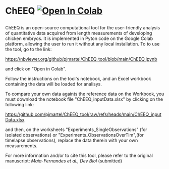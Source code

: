 # ChEEQ <a href="https://colab.research.google.com/github/pjmartel/ChEEQ_tool/blob/main/ChEEQ.ipynb" target="_parent"><img src="https://colab.research.google.com/assets/colab-badge.svg" alt="Open In Colab"/></a></p>

ChEEQ is an open-source computational tool for the user-friendly analysis of quantitative data acquired from length measurements of developing chicken embryos. It is implemented in Pyton code on the Google Colab platform, allowing the user to run it without any local installation. To to use the tool, go to the link:

https://nbviewer.org/github/pjmartel/ChEEQ_tool/blob/main/ChEEQ.ipynb

and click on "Open in Colab".

Follow the instructions on the tool's notebook, and an Excel workbook containing the data will be loaded for analisys. 

To compare your own data againts the reference data on the Workbook, you must download the notebook file "ChEEQ_inputData.xlsx" by clicking on the following link:

https://github.com/pjmartel/ChEEQ_tool/raw/refs/heads/main/ChEEQ_inputData.xlsx

and then, on the worksheets "Experiments_SingleObservations" (for isolated observations) or "Experiments_ObservationsOverTim",(for timelapse observations), replace the data therein with your own measurements.

For more information and/or to cite this tool, please refer to the original manuscript: *Maia-Fernandes et al., Dev Biol* (submitted)





